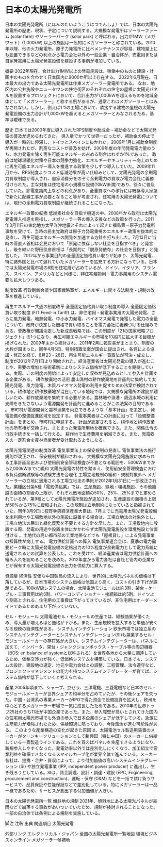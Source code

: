 # 日本の太陽光発電所

日本の太陽光発電所（にほんのたいようこうはつでんしょ）では、日本の太陽光発電所の歴史、現状、予定について説明する。大規模な発電所はソーラーファーム (solar farm) やソーラーパーク (solar park) と呼ばれる。出力が1MW（メガワット）(1,000kW) 以上の施設は一般的にメガソーラーと称されている。2010年以降、他の火力発電所、原子力発電所に比べメンテナンスが容易、建物屋上にも設置できるなどの利点から電力会社以外の一般企業・自治体が、売電用または自家発電用に太陽光発電設備を建設する事例が増加している。

概要
2022年現在、合計出力1MW以上の発電施設は、稼働中のものと建設・計画中のものを合わせて日本国内に9000か所以上存在する。
2022年6月現在、日本最大の出力である太陽光発電所は作東メガソーラー発電所である。
なお、地区内の公共施設やニュータウンの住宅街区のそれぞれの住宅の屋根に太陽光パネルを設置するプロジェクトにおいて、合計出力が1,000kWを超えるものを地域全体として「メガソーラー」と称する例があるが、通常これはメガソーラーとはみなされない。しかし、例えば1つの工場において、隣接する建物の屋根の太陽光発電設備の出力合計が1,000kWを超えるとメガソーラーとみなされるため、基準は曖昧である。

歴史
日本では2003年度に導入されたRPS制度や助成金・補助金などで太陽光発電の普及が進められてきた。
導入量でかつて世界一だったが、補助金の停止で導入が一時的に停滞し、ドイツとスペインに抜かれた。2009年1月に補助金制度が再開されたが、割高なコストが普及を妨げ、2009年度の年間発電電力量のうち、水力発電を除く再生可能エネルギーの占める割合はわずか1%であった。
政府は地球温暖化対策や日本の競争力強化、エネルギーセキュリティー向上のために再生可能エネルギー導入を推進する政策を少しずつ導入していた。2009年11月から、RPS制度よりコスト低減効果が高い仕組みとして、太陽光発電の余剰電力買取制度が導入され、自家消費分をのぞく余剰電力の買取が電力会社に義務付けられた。主な対象は住宅用の小規模な設備(10kW未満)であり、徐々に普及していた。節電意識向上などの利点があり、全量買取への移行には既存導入家屋で新たに配線工事が必要となること等が考慮され、住宅用の太陽光発電については、現行の余剰電力買取制度が継続されることになった。

エネルギー政策の転換
低炭素社会を目指す機運の中、2008年から政府は太陽光発電導入推進を目指し、メガソーラー等の導入支援などの政策を行った。2011年3月11日の東北地方太平洋沖地震とそれによって起きた福島第一原子力発電所事故を受けて、当時の民主党政府は原子力発電重視のエネルギー政策を抜本的に見直し、再生可能エネルギーの開発を加速する方針を打ち出した。7月13日に当時の菅直人首相は会見において「原発に依存しない社会を目指すべき」と発言し、後を継いだ野田佳彦首相は「長期的に『脱原発依存』の社会を目指す」と発言した。
2012年から事業目的の全量固定価格買い取りが始まり、太陽光発電、特に諸外国と比べて遅れていたメガソーラーを拡充する方針になっている。日本では太陽光発電市場の8割を住宅用が占めているが、ドイツ、イタリア、フランス、スペイン、アメリカなどと同様に、非住宅建物用・電力事業用のシステム需要も拡大しつつある。

制度改革
行政刷新会議や国家戦略室が、エネルギーに関する法制度・規制の改革を推進している。

再生エネルギー共通の制度改革
全量固定価格買い取り制度の導入
全量固定価格買い取り制度 (FIT:Feed-in Tariff) は、非住宅用・発電事業用の太陽光発電、さらに風力発電、地熱発電、中小水力発電、バイオマス発電で発電した電力の全量について、政府が決定した価格で買い取ることを電力会社に義務づける仕組みである。菅政権が閣議決定した新成長戦略では、この制度が「21の国家戦略プロジェクト」の1つになり、再生可能エネルギーの市場を10兆円に拡大する目標が掲げられた。2009年末から検討され、2011年2月に報告書がまとまり、制度の大枠が固まった。同年4月5日、特別措置法案が国会に提出され、各党による協議・修正を経て、8月23・26日、再生可能エネルギー買取法が可決・成立し、制度が2012年7月1日より開始された。経済産業省は太陽光発電の導入が進むことや、需要の増加と技術革新によりシステム価格が低下することを期待している。実際、この制度の開始によって安定した収益が見込めるとして参入を計画する企業がある。
耕作放棄地の活用
農山漁村の耕作放棄地を計画的に集約して太陽光発電、風力発電、木質バイオマス発電の利用を促すための法案が検討されている。耕作地と耕作放棄地が混在している地域では、大規模な発電所の建設が難しいため、耕作放棄地を集約する必要がある。農林地や漁港・周辺水域の利用に支障をきたさないよう電源開発を計画的に進めることがこの法案の目的である 。
市町村が電源開発と農林漁業を両立できるような「基本計画」を策定し、発電設備の整備促進区域を設定する。
発電事業者はこの計画に沿って「設備整備計画」をまとめ、市町村に申請する。
計画が認定されると、耕作地と耕作放棄地の所有権が交換され、まとまった発電所用地を確保できる。また、関係法令の行政手続きを一括して行える。
耕作地で生産費用を削減できる。また、売電収入の一定割合を農林漁業者が受け取れるようになる。

太陽光発電関連の制度改革
電気事業法上の保安規制の見直し
電気事業法の施行規則が改正され、保安規制が緩和される。
大規模な太陽光発電施設に求められる工事計画届出および使用前安全管理検査が不要となる範囲を、500kWまでから2,000kWまでに緩和
太陽光発電の特性を踏まえ、使用前安全管理検査における負荷遮断試験等の試験方法を合理化
工場立地規制の緩和・規制対象外へ
メガソーラーの立地に適用される工場立地法の準則が2012年1月31日に一部改正された。業種区分第5種「電気供給業」では、生産施設、緑地・環境施設、その他施設の面積の割合の上限が、それぞれ敷地面積の50%、25%、25%までと定められているが、第9種として太陽光発電所施設が追加され、生産施設の面積の上限が50%から75%に緩和された。この規制は立地制約になっていると指摘されていた。同年3月9日に枝野幸男経済産業大臣は、7月までに売電用太陽光発電設備を未利用地や工場敷地以外の施設に設置する場合は、工場立地法の対象外とし、工場立地法の届出と緑化義務を不要とする方針を示した。また、工場敷地内に設置する際、発電の用途や設置主体にかかわらず太陽光発電施設を環境施設と位置付ける 。土地代の高い都市部の工業地帯などでも「屋根貸し」による発電事業の採算性が向上する。
電力供給計画への算入
電気事業連合会は、夏季の電力需要ピーク時に太陽光発電設備の定格出力の10%程度が余剰電力として電力系統に送電されるとの試算を公表した。これを受けて、経済産業省は電力供給計画への組み入れを認めることを決めた。2012年度から電力各社は自社と管内の企業などが保有する太陽光発電設備の出力を供給力に算入する。

資源量
経済性
安価な中国製品の流入により、世界的に太陽光パネルの価格は下落しているが、日本市場のシステム価格は他国より高く、コストの引き下げが課題である。100kW級システムの場合、太陽電池モジュールは約3割、架台・ケーブル・工事費用は約6割、パワーコンディショナー・接続箱は約5割、ドイツより割高とされる。住宅用の工事費は下がってきているが、非住宅用はオーダーメイドであるためあまり下がっていない。

セル・モジュール
太陽電池セル・モジュールの生産では、経験効果が働くため、導入量が増えるほど価格が下がる。また、生産規模を拡大すると単価が安くなる規模の経済性がある。
システムインテグレーション
欧米市場では独立系のシステムインテグレーターとシステムインテグレーション(SI)も兼業するセル・モジュールメーカーの存在感が大きい。システムインテグレーターは、パネルに加えて、インバータ、架台・ジャンクションボックス・ケーブル等の周辺機器（BOS: en:balance of systemと総称される）を世界各地から大量に調達しているため、価格交渉力が強く、低価格システムを構築している。日本でも、システムの設計、建設地の選定、地元や電力会社との調整、工程管理、法令遵守など、プロジェクトマネジメントの能力を持つシステムインテグレーターが育てば、システム価格が低下していくと考えられる。

産業
2005年頃まで、シャープ、京セラ、三洋電機、三菱電機など日本のセル・モジュールメーカーが世界シェアの約半分を占めていたが、その後シェアを失った。中国・台湾系の専業メーカーがIPOで得た資金で設備投資を拡大し、欧州を中心とするメガソーラー市場で一気に成長したためである。2010年の世界トップ25社のうち11社が中国企業であった。また、参入障壁が高いとされてきた国内の住宅用太陽光市場でも外資の参入で日本企業のシェアが低下している。急激に生産能力が増強されたため、供給超過に陥っており、今後淘汰が進む可能性がある。
このような産業構造の変化が起きた原因は、太陽電池セル製造用装置のメーカーがターンキーソリューションとして新興国（特に中国）のメーカーに供給している一貫製造ラインである。これを買えばパネルを生産できるようになり、新規参入しやすくなった。発電効率以外では差別化しにくくなり、加工組立で営業利益を確保できなくなるスマイルカーブ化が業界全体で進んでいる。メーカー各社は、提携・合弁・買収によって、より付加価値の高いシステムインテグレーション (SI) や独立発電事業 (IPP, independent power producer) に進出し、生き残ろうとしている。SIは、資金調達、設計・調達・建設 (EPC, Engineering, procurement and construction)、運転・保守 (O&M) などを一括で請け負うサービスで、品質保証や性能保証などで差別化している。特にメガソーラーは一品一様であるため、サービスが創出する付加価値が大きい。

日本の太陽光発電所一覧
傾斜地の規制
2021年、傾斜地にある太陽光パネルが豪雨などで崩落する事故があいついでいたため、規制が検討されることになった。一部の自治体では条例による規制を実施している。

脚注
注釈
出典
関連項目
太陽光発電

外部リンク
エレクトリカル・ジャパン 全国の太陽光発電所一覧地図
環境ビジネスオンライン メガソーラー候補地